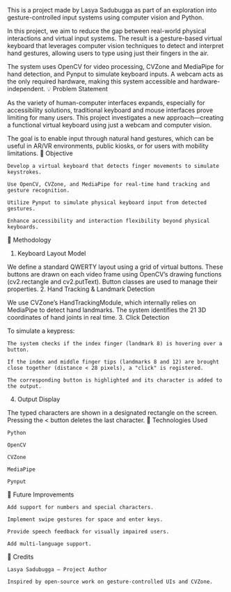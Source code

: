 
This is a project made by Lasya Sadubugga as part of an exploration into gesture-controlled input systems using computer vision and Python.

In this project, we aim to reduce the gap between real-world physical interactions and virtual input systems. The result is a gesture-based virtual keyboard that leverages computer vision techniques to detect and interpret hand gestures, allowing users to type using just their fingers in the air.

The system uses OpenCV for video processing, CVZone and MediaPipe for hand detection, and Pynput to simulate keyboard inputs. A webcam acts as the only required hardware, making this system accessible and hardware-independent.
💡 Problem Statement

As the variety of human-computer interfaces expands, especially for accessibility solutions, traditional keyboard and mouse interfaces prove limiting for many users. This project investigates a new approach—creating a functional virtual keyboard using just a webcam and computer vision.

The goal is to enable input through natural hand gestures, which can be useful in AR/VR environments, public kiosks, or for users with mobility limitations.
🚩 Objective

    Develop a virtual keyboard that detects finger movements to simulate keystrokes.

    Use OpenCV, CVZone, and MediaPipe for real-time hand tracking and gesture recognition.

    Utilize Pynput to simulate physical keyboard input from detected gestures.

    Enhance accessibility and interaction flexibility beyond physical keyboards.

🧠 Methodology
1. Keyboard Layout Model

We define a standard QWERTY layout using a grid of virtual buttons. These buttons are drawn on each video frame using OpenCV’s drawing functions (cv2.rectangle and cv2.putText). Button classes are used to manage their properties.
2. Hand Tracking & Landmark Detection

We use CVZone’s HandTrackingModule, which internally relies on MediaPipe to detect hand landmarks. The system identifies the 21 3D coordinates of hand joints in real time.
3. Click Detection

To simulate a keypress:

    The system checks if the index finger (landmark 8) is hovering over a button.

    If the index and middle finger tips (landmarks 8 and 12) are brought close together (distance < 28 pixels), a "click" is registered.

    The corresponding button is highlighted and its character is added to the output.

4. Output Display

The typed characters are shown in a designated rectangle on the screen. Pressing the < button deletes the last character.
🔧 Technologies Used

    Python

    OpenCV

    CVZone

    MediaPipe

    Pynput


🧩 Future Improvements

    Add support for numbers and special characters.

    Implement swipe gestures for space and enter keys.

    Provide speech feedback for visually impaired users.

    Add multi-language support.

🙌 Credits

    Lasya Sadubugga – Project Author

    Inspired by open-source work on gesture-controlled UIs and CVZone.
